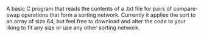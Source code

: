 A basic C program that reads the contents of a .txt file for pairs of compare-swap operations that form a sorting network. Currently it applies the sort to an array of size 64, but feel free to download and alter the code to your liking to fit any size or use any other sorting network.

